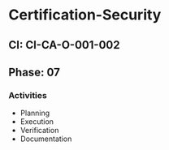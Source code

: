 # Certification-Security

## CI: CI-CA-O-001-002
## Phase: 07

### Activities
- Planning
- Execution
- Verification
- Documentation
